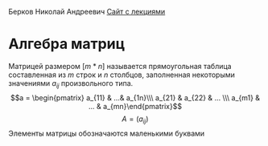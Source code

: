 Берков Николай Андреевич
[Сайт с лекциями]()
# Алгебра матриц
Матрицей размером $[m * n]$ называется прямоугольная таблица составленная из $m$ строк и $n$ столбцов, заполненная некоторыми значениями $a_{ij}$ произвольного типа.
$$a = \begin{pmatrix} a_{11} & ...& a_{1n}\\\ a_{21} & a_{22} & ... \\\ a_{m1} & ... & a_{mn}\end{pmatrix}$$
$$A = (a_{ij})$$
Элементы матрицы обозначаются маленькими буквами

